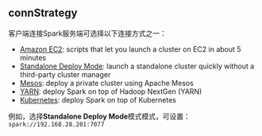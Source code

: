 ## connStrategy

客户端连接Spark服务端可选择以下连接方式之一：

* [Amazon EC2](https://github.com/amplab/spark-ec2): scripts that let you launch a cluster on EC2 in about 5 minutes
* [Standalone Deploy Mode](https://spark.apache.org/docs/2.4.4/spark-standalone.html): launch a standalone cluster quickly without a third-party cluster manager
* [Mesos](https://spark.apache.org/docs/2.4.4/running-on-mesos.html): deploy a private cluster using Apache Mesos
* [YARN](https://spark.apache.org/docs/2.4.4/running-on-yarn.html): deploy Spark on top of Hadoop NextGen (YARN)
* [Kubernetes](https://spark.apache.org/docs/2.4.4/running-on-kubernetes.html#cluster-mode): deploy Spark on top of Kubernetes

例如，选择**Standalone Deploy Mode**模式模式，可设置：`spark://192.168.28.201:7077`
